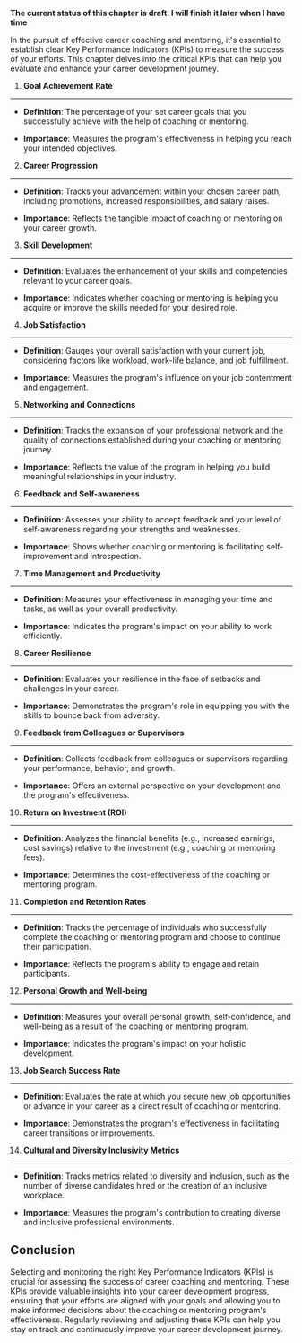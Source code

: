 **The current status of this chapter is draft. I will finish it later when I have time**

In the pursuit of effective career coaching and mentoring, it's essential to establish clear Key Performance Indicators (KPIs) to measure the success of your efforts. This chapter delves into the critical KPIs that can help you evaluate and enhance your career development journey.

1. **Goal Achievement Rate**
----------------------------

* **Definition**: The percentage of your set career goals that you successfully achieve with the help of coaching or mentoring.

* **Importance**: Measures the program's effectiveness in helping you reach your intended objectives.

2. **Career Progression**
-------------------------

* **Definition**: Tracks your advancement within your chosen career path, including promotions, increased responsibilities, and salary raises.

* **Importance**: Reflects the tangible impact of coaching or mentoring on your career growth.

3. **Skill Development**
------------------------

* **Definition**: Evaluates the enhancement of your skills and competencies relevant to your career goals.

* **Importance**: Indicates whether coaching or mentoring is helping you acquire or improve the skills needed for your desired role.

4. **Job Satisfaction**
-----------------------

* **Definition**: Gauges your overall satisfaction with your current job, considering factors like workload, work-life balance, and job fulfillment.

* **Importance**: Measures the program's influence on your job contentment and engagement.

5. **Networking and Connections**
---------------------------------

* **Definition**: Tracks the expansion of your professional network and the quality of connections established during your coaching or mentoring journey.

* **Importance**: Reflects the value of the program in helping you build meaningful relationships in your industry.

6. **Feedback and Self-awareness**
----------------------------------

* **Definition**: Assesses your ability to accept feedback and your level of self-awareness regarding your strengths and weaknesses.

* **Importance**: Shows whether coaching or mentoring is facilitating self-improvement and introspection.

7. **Time Management and Productivity**
---------------------------------------

* **Definition**: Measures your effectiveness in managing your time and tasks, as well as your overall productivity.

* **Importance**: Indicates the program's impact on your ability to work efficiently.

8. **Career Resilience**
------------------------

* **Definition**: Evaluates your resilience in the face of setbacks and challenges in your career.

* **Importance**: Demonstrates the program's role in equipping you with the skills to bounce back from adversity.

9. **Feedback from Colleagues or Supervisors**
----------------------------------------------

* **Definition**: Collects feedback from colleagues or supervisors regarding your performance, behavior, and growth.

* **Importance**: Offers an external perspective on your development and the program's effectiveness.

10. **Return on Investment (ROI)**
----------------------------------

* **Definition**: Analyzes the financial benefits (e.g., increased earnings, cost savings) relative to the investment (e.g., coaching or mentoring fees).

* **Importance**: Determines the cost-effectiveness of the coaching or mentoring program.

11. **Completion and Retention Rates**
--------------------------------------

* **Definition**: Tracks the percentage of individuals who successfully complete the coaching or mentoring program and choose to continue their participation.

* **Importance**: Reflects the program's ability to engage and retain participants.

12. **Personal Growth and Well-being**
--------------------------------------

* **Definition**: Measures your overall personal growth, self-confidence, and well-being as a result of the coaching or mentoring program.

* **Importance**: Indicates the program's impact on your holistic development.

13. **Job Search Success Rate**
-------------------------------

* **Definition**: Evaluates the rate at which you secure new job opportunities or advance in your career as a direct result of coaching or mentoring.

* **Importance**: Demonstrates the program's effectiveness in facilitating career transitions or improvements.

14. **Cultural and Diversity Inclusivity Metrics**
--------------------------------------------------

* **Definition**: Tracks metrics related to diversity and inclusion, such as the number of diverse candidates hired or the creation of an inclusive workplace.

* **Importance**: Measures the program's contribution to creating diverse and inclusive professional environments.

Conclusion
----------

Selecting and monitoring the right Key Performance Indicators (KPIs) is crucial for assessing the success of career coaching and mentoring. These KPIs provide valuable insights into your career development progress, ensuring that your efforts are aligned with your goals and allowing you to make informed decisions about the coaching or mentoring program's effectiveness. Regularly reviewing and adjusting these KPIs can help you stay on track and continuously improve your career development journey.
